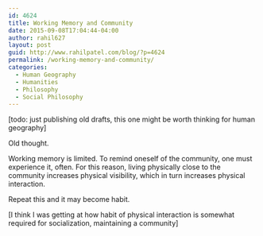 ```yaml
---
id: 4624
title: Working Memory and Community
date: 2015-09-08T17:04:44-04:00
author: rahil627
layout: post
guid: http://www.rahilpatel.com/blog/?p=4624
permalink: /working-memory-and-community/
categories:
  - Human Geography
  - Humanities
  - Philosophy
  - Social Philosophy
---
```

[todo: just publishing old drafts, this one might be worth thinking for human geography]

Old thought.

Working memory is limited. To remind oneself of the community, one must experience it, often. For this reason, living physically close to the community increases physical visibility, which in turn increases physical interaction.

Repeat this and it may become habit.

[I think I was getting at how habit of physical interaction is somewhat required for socialization, maintaining a community]